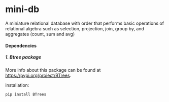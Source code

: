 # mini-db
A miniature relational database with order that performs basic operations of relational algebra such as selection, projection, join, group by, and aggregates (count, sum and avg)


#### Dependencies
##### 1. Btree package
More info about this package can be found at https://pypi.org/project/BTrees. 

installation:
```
pip install BTrees
```

